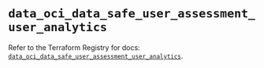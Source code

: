 # `data_oci_data_safe_user_assessment_user_analytics`

Refer to the Terraform Registry for docs: [`data_oci_data_safe_user_assessment_user_analytics`](https://registry.terraform.io/providers/hashicorp/oci/7.19.0/docs/data-sources/data_safe_user_assessment_user_analytics).
